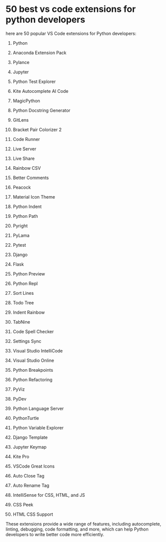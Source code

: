 # 50 best vs code extensions for python developers

here are 50 popular VS Code extensions for Python developers:

1. Python
    
2. Anaconda Extension Pack
    
3. Pylance
    
4. Jupyter
    
5. Python Test Explorer
    
6. Kite Autocomplete AI Code
    
7. MagicPython
    
8. Python Docstring Generator
    
9. GitLens
    
10. Bracket Pair Colorizer 2
    
11. Code Runner
    
12. Live Server
    
13. Live Share
    
14. Rainbow CSV
    
15. Better Comments
    
16. Peacock
    
17. Material Icon Theme
    
18. Python Indent
    
19. Python Path
    
20. Pyright
    
21. PyLama
    
22. Pytest
    
23. Django
    
24. Flask
    
25. Python Preview
    
26. Python Repl
    
27. Sort Lines
    
28. Todo Tree
    
29. Indent Rainbow
    
30. TabNine
    
31. Code Spell Checker
    
32. Settings Sync
    
33. Visual Studio IntelliCode
    
34. Visual Studio Online
    
35. Python Breakpoints
    
36. Python Refactoring
    
37. PyViz
    
38. PyDev
    
39. Python Language Server
    
40. PythonTurtle
    
41. Python Variable Explorer
    
42. Django Template
    
43. Jupyter Keymap
    
44. Kite Pro
    
45. VSCode Great Icons
    
46. Auto Close Tag
    
47. Auto Rename Tag
    
48. IntelliSense for CSS, HTML, and JS
    
49. CSS Peek
    
50. HTML CSS Support
    

These extensions provide a wide range of features, including autocomplete, linting, debugging, code formatting, and more, which can help Python developers to write better code more efficiently.